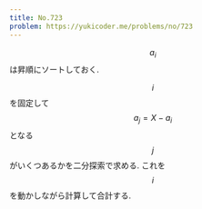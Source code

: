 ```yaml
---
title: No.723
problem: https://yukicoder.me/problems/no/723
---
```

$$ a_i $$ は昇順にソートしておく.

$$ i $$ を固定して $$ a_j = X - a_i $$ となる $$ j $$ がいくつあるかを二分探索で求める. これを $$ i $$ を動かしながら計算して合計する.
